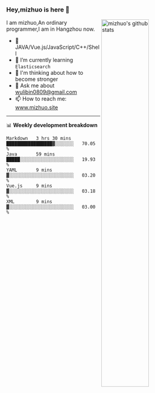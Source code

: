 ### Hey,mizhuo is here 👋

<img align="right" alt="mizhuo's github stats" width="50%" src="https://github-readme-stats.vercel.app/api?username=mizhuo&theme=tokyonight&show_icons=true">

I am mizhuo,An ordinary programmer,I am in Hangzhou now.

- 🔭 JAVA/Vue.js/JavaScript/C++/Shell
- 🌱 I’m currently learning `Elasticsearch`
- 🤔 I'm thinking about how to become stronger
- 💬 Ask me about wulibin0809@gmail.com
- 📫 How to reach me: www.mizhuo.site

---
📊 **Weekly development breakdown**

<!--START_SECTION:waka-->
```text
Markdown   3 hrs 30 mins   █████████████████▓░░░░░░░   70.05 % 
Java       59 mins         █████░░░░░░░░░░░░░░░░░░░░   19.93 % 
YAML       9 mins          ▓░░░░░░░░░░░░░░░░░░░░░░░░   03.20 % 
Vue.js     9 mins          ▓░░░░░░░░░░░░░░░░░░░░░░░░   03.18 % 
XML        9 mins          ▓░░░░░░░░░░░░░░░░░░░░░░░░   03.00 % 
```
<!--END_SECTION:waka-->
